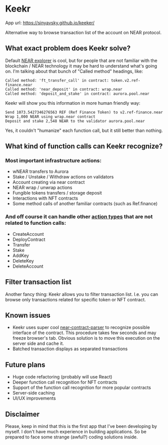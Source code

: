 # Keekr

App url: https://sinyavsky.github.io/keeker/

Alternative way to browse transaction list of the account on NEAR protocol. 

## What exact problem does Keekr solve?

Default [NEAR explorer](https://explorer.near.org/) is cool, but for people that are not familiar with the blockchain / NEAR technology it may be hard to understand what's going on. I'm talking about that bunch of "Called method" headings, like:

```
Called method: 'ft_transfer_call' in contract: token.v2.ref-finance.near
Called method: 'near_deposit' in contract: wrap.near
Called method: 'deposit_and_stake' in contract: aurora.pool.near
```

Keekr will show you this information in more human friendly way:
```
Send 1073.5427346276563 REF (Ref Finance Token) to v2.ref-finance.near
Wrap 1,000 NEAR using wrap.near contract
Deposit and stake 2,548 NEAR to the validator aurora.pool.near
```

Yes, it couldn't "humanize" each function call, but it still better than nothing.

## What kind of function calls can Keekr recognize?

### Most important infrastructure actions:
- wNEAR transfers to Aurora
- Stake / Unstake / Withdraw actions on validators
- Account creating via near contract
- NEAR wrap / unwrap actions
- Fungible tokens transfers / storage deposit
- Interactions with NFT contracts
- Some method calls of another familiar contracts (such as Ref.finance)

### And off course it can handle other [action types](https://nomicon.io/RuntimeSpec/Actions) that are not related to function calls:

- CreateAccount
- DeployContract
- Transfer
- Stake
- AddKey
- DeleteKey
- DeleteAccount

## Filter transaction list

Another fancy thing: Keekr allows you to filter transaction list. I.e. you can browse only transactions related for specific token or NFT contract.

## Known issues

- Keekr uses super cool [near-contract-parser](https://github.com/encody/near-contract-parser) to recognize possible interface of the contract. This procedure takes few seconds and may freeze browser's tab. Obvious solution is to move this execution on the server side and cache it.
- Batched transaction displays as separated transactions

## Future plans

- Huge code refactoring (probably will use React)
- Deeper function call recognition for NFT contracts
- Support of the function call recognition for more popular contracts
- Server-side caching
- UI/UX improvements

## Disclaimer

Please, keep in mind that this is the first app that I've been developing by myself. I don't have much experience in building applications. So be prepared to face some strange (awful?) coding solutions inside.
